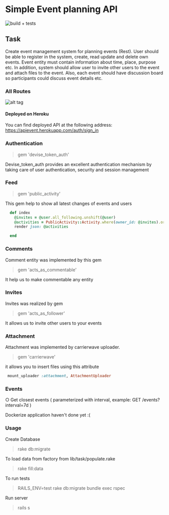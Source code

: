 # Simple Event planning API
![build + tests](https://travis-ci.org/13LD/event_api.svg?branch=master)

## Task
Create event management system for planning events (Rest).
User should be able to register in the system, create, read update and delete own
events. Event entity must contain information about time, place, purpose etc. In addition, system should allow user to invite other users to the event and attach files to the event. Also, each event should have discussion board so participants could discuss event details etc.



### All Routes
![alt tag](https://s28.postimg.org/4uxoolw6l/2017_01_26_23_38_34.png)

#### Deployed on Heroku  
You can find deployed API at the following address:  https://apievent.herokuapp.com/auth/sign_in

### Authentication
> gem 'devise_token_auth'

Devise_token_auth provides an excellent authentication mechanism by taking care of user authentication, security and session management

### Feed

> gem 'public_activity'

This gem help to show all latest changes of events and users 
```Ruby 
  def index
    @invites = @user.all_following.unshift(@user)
    @activities = PublicActivity::Activity.where(owner_id: @invites).order(created_at: :desc).paginate(page: params[:page], per_page: 10)
    render json: @activities

  end
```  
### Comments
Comment entity was implemented by this gem
> gem 'acts_as_commentable'

It help us to make commentable any entity 


### Invites
Invites was realized by gem 
> gem 'acts_as_follower'

It allows us to invite other users to your events 


### Attachment 
Attachment was implemented by carrierwave uploader.
> gem 'carrierwave'

it allows you to insert files using this attribute
```Ruby 
 mount_uploader :attachment, AttachmentUploader
```

### Events 
○ Get closest events ( parameterized with interval, example: GET /events?interval=7d )




Dockerize application haven't done yet :(


### Usage 

Create Database

> rake db:migrate

To load data from factory from lib/task/populate.rake

> rake fill:data

To run tests 

> RAILS_ENV=test rake db:migrate 
> bundle exec rspec



Run server

> rails s 



